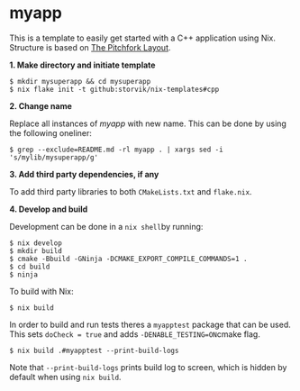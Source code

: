 # myapp

This is a template to easily get started with a C++ application using Nix.
Structure is based on [The Pitchfork Layout](https://github.com/vector-of-bool/pitchfork).

**1. Make directory and initiate template**

``` shell
$ mkdir mysuperapp && cd mysuperapp
$ nix flake init -t github:storvik/nix-templates#cpp
```

**2. Change name**

Replace all instances of _myapp_ with new name.
This can be done by using the following oneliner:

``` shell
$ grep --exclude=README.md -rl myapp . | xargs sed -i 's/mylib/mysuperapp/g'
```

**3. Add third party dependencies, if any**

To add third party libraries to both `CMakeLists.txt` and `flake.nix`.

**4. Develop and build**

Development can be done in a `nix shell`by running:

``` shell
$ nix develop
$ mkdir build
$ cmake -Bbuild -GNinja -DCMAKE_EXPORT_COMPILE_COMMANDS=1 .
$ cd build
$ ninja
```

To build with Nix:

``` shell
$ nix build
```

In order to build and run tests theres a `myapptest` package that can be used.
This sets `doCheck = true` and adds `-DENABLE_TESTING=ON`cmake flag.

``` shell
$ nix build .#myapptest --print-build-logs
```

Note that `--print-build-logs` prints build log to screen, which is hidden by default when using `nix build`.
